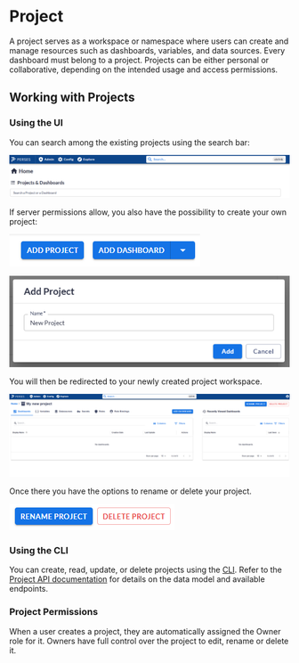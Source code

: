 # Project

A project serves as a workspace or namespace where users can create and manage resources such as dashboards, variables, and data sources. Every dashboard must belong to a project. Projects can be either personal or collaborative, depending on the intended usage and access permissions.

## Working with Projects

### Using the UI

You can search among the existing projects using the search bar:

![search project](../images/project/search.png)

If server permissions allow, you also have the possibility to create your own project:

![create project](../images/project/add.png)

![create project pop-up](../images/project/add_popup.png)

You will then be redirected to your newly created project workspace.
 
 ![project page](../images/project/page.png)

Once there you have the options to rename or delete your project.

![rename delete project](../images/project/update.png)

### Using the CLI

You can create, read, update, or delete projects using the [CLI](../cli.md). Refer to the [Project API documentation](../api/project.md) for details on the data model and available endpoints.

### Project Permissions

When a user creates a project, they are automatically assigned the Owner role for it.
Owners have full control over the project to edit, rename or delete it.
